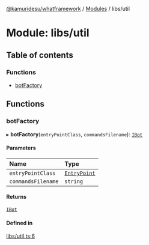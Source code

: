 [@kamuridesu/whatframework](../README.md) / [Modules](../modules.md) / libs/util

# Module: libs/util

## Table of contents

### Functions

- [botFactory](libs_util.md#botfactory)

## Functions

### botFactory

▸ **botFactory**(`entryPointClass`, `commandsFilename`): [`IBot`](../interfaces/src_interfaces_bot.IBot.md)

#### Parameters

| Name | Type |
| :------ | :------ |
| `entryPointClass` | [`EntryPoint`](../interfaces/src_interfaces_bot.EntryPoint.md) |
| `commandsFilename` | `string` |

#### Returns

[`IBot`](../interfaces/src_interfaces_bot.IBot.md)

#### Defined in

[libs/util.ts:6](https://github.com/kamuridesu/WhatFramework/blob/2f7579d/libs/util.ts#L6)
